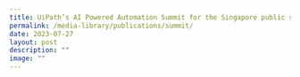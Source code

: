 ```yaml
---
title: UiPath’s AI Powered Automation Summit for the Singapore public sector
permalink: /media-library/publications/summit/
date: 2023-07-27
layout: post
description: ""
image: ""
---
```

